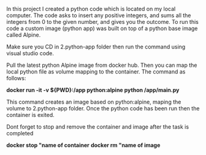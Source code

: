 In this project I created a python code which is located on my local computer. The code asks to insert any positive integers, and sums all the integers from 0 to the given number, and gives you the outcome. To run this code a custom image (python app) was built on top of a python base image called Alpine.

Make sure you CD in 2.python-app folder then run the command using visual studio code.

Pull the latest python Alpine image from docker hub. Then you can map the local python file as volume mapping to the container. The command as follows:

**docker run -it -v ${PWD}:/app python:alpine python /app/main.py**

This command creates an image based on python:alpine, maping the volume to 2.python-app folder. Once the python code has been run then the container is exited. 

Dont forget to stop and remove the container and image after the task is completed

**docker stop "name of container**
**docker rm "name of image**

